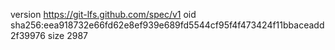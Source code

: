 version https://git-lfs.github.com/spec/v1
oid sha256:eea918732e66fd62e8ef939e689fd5544cf95f4f473424f11bbaceadd2f39976
size 2987
